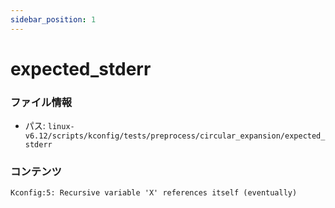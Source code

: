 ```yaml
---
sidebar_position: 1
---
```

# expected_stderr

### ファイル情報

- パス: `linux-v6.12/scripts/kconfig/tests/preprocess/circular_expansion/expected_stderr`

### コンテンツ

```txt
Kconfig:5: Recursive variable 'X' references itself (eventually)

```

